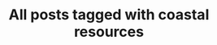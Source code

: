 ---
layout: tag
title: "All posts tagged with coastal resources"
permalink: /weblog/tags/coastal-resources/
taxonomy: coastal resources
---